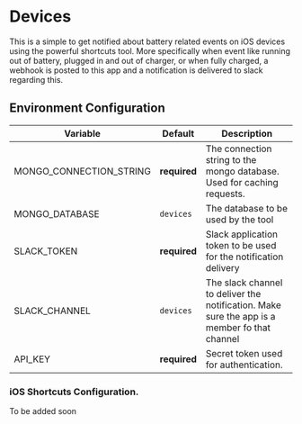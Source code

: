 # Devices

This is a simple to get notified about battery related events on iOS devices using the powerful shortcuts tool. More specifically when event like running out of battery, plugged in and out of charger, or when fully charged, a webhook is posted to this app and a notification is delivered to slack regarding this.


## Environment Configuration

Variable | Default | Description
---------|---------|-------------
MONGO_CONNECTION_STRING | **required** | The connection string to the mongo database. Used for caching requests.
MONGO_DATABASE | `devices` | The database to be used by the tool
SLACK_TOKEN | **required** | Slack application token to be used for the notification delivery
SLACK_CHANNEL | `devices` | The slack channel to deliver the notification. Make sure the app is a member fo that channel
API_KEY | **required** | Secret token used for authentication.

### iOS Shortcuts Configuration.

To be added soon